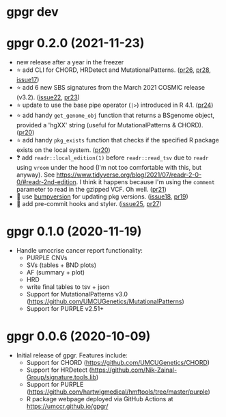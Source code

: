 # gpgr dev

# gpgr 0.2.0 (2021-11-23)

- new release after a year in the freezer
- :star: add CLI for CHORD, HRDetect and MutationalPatterns.
  ([pr26](https://github.com/umccr/gpgr/pull/26),
  [pr28](https://github.com/umccr/gpgr/pull/28),
  [issue17](https://github.com/umccr/gpgr/issues/17))
- :star: add 6 new SBS signatures from the March 2021 COSMIC release (v3.2).
  ([issue22](https://github.com/umccr/gpgr/issues/22),
  [pr23](https://github.com/umccr/gpgr/pull/23))
- :star: update to use the base pipe operator (`|>`) introduced in R 4.1.
  ([pr24](https://github.com/umccr/gpgr/pull/24))
- :star: add handy `get_genome_obj` function that returns a BSgenome object, provided
  a 'hgXX' string (useful for MutationalPatterns & CHORD).
  ([pr20](https://github.com/umccr/gpgr/pull/20))
- :star: add handy `pkg_exists` function that checks if the specified R package
  exists on the local system. ([pr20](https://github.com/umccr/gpgr/pull/20))
- :question: add `readr::local_edition(1)` before `readr::read_tsv` due to
  `readr` using `vroom` under the hood (I'm not too comfortable with this,
  but anyway). See <https://www.tidyverse.org/blog/2021/07/readr-2-0-0/#readr-2nd-edition>.
  I think it happens because I'm using the `comment` parameter to read in the
  gzipped VCF. Oh well. ([pr21](https://github.com/umccr/gpgr/pull/21))
- :wrench: use [bumpversion](https://github.com/c4urself/bump2version) for
  updating pkg versions.
  ([issue18](https://github.com/umccr/gpgr/issues/18),
  [pr19](https://github.com/umccr/gpgr/pull/19))
- :wrench: add pre-commit hooks and styler.
  ([issue25](https://github.com/umccr/gpgr/issues/25),
  [pr27](https://github.com/umccr/gpgr/pull/27))

# gpgr 0.1.0 (2020-11-19)

- Handle umccrise cancer report functionality:
  - PURPLE CNVs
  - SVs (tables + BND plots)
  - AF (summary + plot)
  - HRD
  - write final tables to tsv + json
  - Support for MutationalPatterns v3.0 (https://github.com/UMCUGenetics/MutationalPatterns)
  - Support for PURPLE v2.51+

# gpgr 0.0.6 (2020-10-09)

- Initial release of gpgr. Features include:
  - Support for CHORD (https://github.com/UMCUGenetics/CHORD)
  - Support for HRDetect (https://github.com/Nik-Zainal-Group/signature.tools.lib)
  - Support for PURPLE (https://github.com/hartwigmedical/hmftools/tree/master/purple)
  - R package webpage deployed via GitHub Actions at https://umccr.github.io/gpgr/
